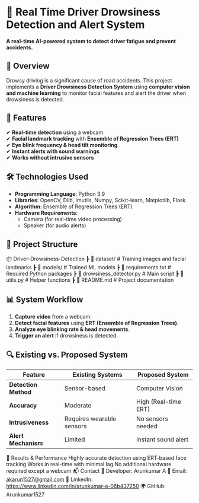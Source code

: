 # 🚗 Real Time Driver Drowsiness Detection and Alert System  

**A real-time AI-powered system to detect driver fatigue and prevent accidents.**  

## 📌 Overview  
Drowsy driving is a significant cause of road accidents. This project implements a **Driver Drowsiness Detection System** using **computer vision and machine learning** to monitor facial features and alert the driver when drowsiness is detected.  

## 🔬 Features  
✔ **Real-time detection** using a webcam  
✔ **Facial landmark tracking** with **Ensemble of Regression Trees (ERT)**  
✔ **Eye blink frequency & head tilt monitoring**  
✔ **Instant alerts with sound warnings**  
✔ **Works without intrusive sensors**  

## 🛠️ Technologies Used  
- **Programming Language**: Python 3.9  
- **Libraries**: OpenCV, Dlib, Imutils, Numpy, Scikit-learn, Matplotlib, Flask  
- **Algorithm**: Ensemble of Regression Trees (ERT)  
- **Hardware Requirements**:  
  - Camera (for real-time video processing)  
  - Speaker (for audio alerts)  

## 📂 Project Structure  
📦 Driver-Drowsiness-Detection
┣ 📁 dataset/ # Training images and facial landmarks
┣ 📁 models/ # Trained ML models
┣ 📜 requirements.txt # Required Python packages
┣ 📜 drowsiness_detector.py # Main script
┣ 📜 utils.py # Helper functions
┣ 📜 README.md # Project documentation


## 📊 System Workflow  
1. **Capture video** from a webcam.  
2. **Detect facial features** using **ERT (Ensemble of Regression Trees)**.  
3. **Analyze eye blinking rate & head movements**.  
4. **Trigger an alert** if drowsiness is detected.  

## 🔍 Existing vs. Proposed System  
| Feature | Existing Systems | Proposed System |
|---------|-----------------|----------------|
| **Detection Method** | Sensor-based | Computer Vision |
| **Accuracy** | Moderate | High (Real-time ERT) |
| **Intrusiveness** | Requires wearable sensors | No sensors needed |
| **Alert Mechanism** | Limited | Instant sound alert |

📢 Results & Performance
Highly accurate detection using ERT-based face tracking
Works in real-time with minimal lag
No additional hardware required except a webcam
📬 Contact
📍 Developer: Arunkumar A
📧 Email: akarun1527@gmail.com
🔗 LinkedIn: https://www.linkedin.com/in/arunkumar-a-06b437250
🌍 GitHub: Arunkumar1527

